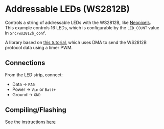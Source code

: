 # Addressable LEDs (WS2812B)
Controls a string of addressable LEDs with the WS2812B, like [Neopixels](https://www.adafruit.com/category/168). This example controls 16 LEDs, which is configurable by the `LED_COUNT` value in `Src/ws2812b_conf`.

A library based on [this tutorial](https://github.com/MaJerle/STM32_WS2812B_TIM_PWM_DMA), which uses DMA to send the WS2812B protocol data using a timer PWM.

## Connections

From the LED strip, connect:

* Data -> `PA6`
* Power -> `Vin` or `Batt+`
* Ground -> `GND`

## Compiling/Flashing
See the instructions [here](../README.md)